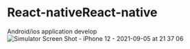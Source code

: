 # React-nativeReact-native
Android/ios application develop
![Simulator Screen Shot - iPhone 12 - 2021-09-05 at 21 37 06](https://user-images.githubusercontent.com/82360640/132127156-a833b7af-3b68-4091-8178-b25b19eda77c.png)
